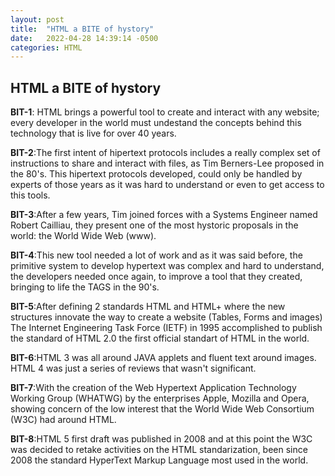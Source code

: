 ```yaml
---
layout: post
title:  "HTML a BITE of hystory"
date:   2022-04-28 14:39:14 -0500
categories: HTML
---
```


## HTML a BITE of hystory

**BIT-1**: HTML brings a powerful tool to create and interact with any website; every developer in the world must undestand the concepts behind this technology that is live for over 40 years.

**BIT-2**:The first intent of hipertext protocols includes a really complex set of instructions to share and interact with files, as Tim Berners-Lee proposed in the 80's. This hipertext protocols developed, could only be handled by experts of those years as it was hard to understand or even to get access to this tools.

**BIT-3**:After a few years, Tim joined forces with a Systems Engineer named Robert Cailliau, they present one of the most hystoric proposals in the world: the World Wide Web (www).

**BIT-4**:This new tool needed a lot of work and as it was said before, the primitive system to develop hypertext was complex and hard to understand, the developers needed once again, to improve a tool that they created, bringing to life the TAGS in the 90's.

**BIT-5**:After defining 2 standards HTML and HTML+ where the new structures innovate the way to create a website (Tables, Forms and images) The Internet Engineering Task Force (IETF) in 1995 accomplished to publish the standard of HTML 2.0 the first official standart of HTML in the world.

**BIT-6**:HTML 3 was all around JAVA applets and fluent text around images. HTML 4 was just a series of reviews that wasn't significant.

**BIT-7**:With the creation of the Web Hypertext Application Technology Working Group (WHATWG) by the enterprises Apple, Mozilla and Opera, showing concern of the low interest that the World Wide Web Consortium (W3C) had around HTML. 

**BIT-8**:HTML 5 first draft was published in 2008 and at this point the W3C was decided to retake activities on the HTML standarization, been since 2008 the standard HyperText Markup Language most used in the world.  

